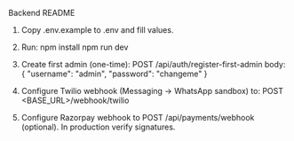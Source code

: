 Backend README

1. Copy .env.example to .env and fill values.
2. Run:
   npm install
   npm run dev

3. Create first admin (one-time):
   POST /api/auth/register-first-admin
   body: { "username": "admin", "password": "changeme" }

4. Configure Twilio webhook (Messaging -> WhatsApp sandbox) to:
   POST <BASE_URL>/webhook/twilio

5. Configure Razorpay webhook to POST /api/payments/webhook (optional). In production verify signatures.
